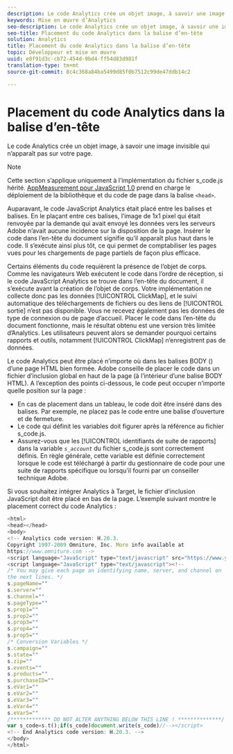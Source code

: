 ```yaml
---
description: Le code Analytics crée un objet image, à savoir une image invisible qui n’apparaît pas sur votre page.
keywords: Mise en œuvre d’Analytics
seo-description: Le code Analytics crée un objet image, à savoir une image invisible qui n’apparaît pas sur votre page.
seo-title: Placement du code Analytics dans la balise d’en-tête
solution: Analytics
title: Placement du code Analytics dans la balise d’en-tête
topic: Développeur et mise en œuvre
uuid: e8f91d3c-cb72-454d-9bd4-ff54d83d981f
translation-type: tm+mt
source-git-commit: 8c4c368a84ba5499d85f0b7512c99de47ddb14c2

---
```



# Placement du code Analytics dans la balise d’en-tête

Le code Analytics crée un objet image, à savoir une image invisible qui n’apparaît pas sur votre page.

>[!NOTE]
>
>Cette section s’applique uniquement à l’implémentation du fichier s_code.js hérité. [AppMeasurement pour JavaScript 1.0](/help/implement/js-implementation/c-appmeasurement-js/appmeasure-mjs.md) prend en charge le déploiement de la bibliothèque et du code de page dans la balise `<head>`.

Auparavant, le code JavaScript Analytics était placé entre les balises <head><meta http-equiv="Content-Type" content="text/html; charset=UTF-8"> et </head> balises. En le plaçant entre ces balises, l’image de 1x1 pixel qui était renvoyée par la demande qui avait envoyé les données vers les serveurs Adobe n’avait aucune incidence sur la disposition de la page. Insérer le code dans l’en-tête du document signifie qu’il apparaît plus haut dans le code. Il s’exécute ainsi plus tôt, ce qui permet de comptabiliser les pages vues pour les chargements de page partiels de façon plus efficace.

Certains éléments du code requièrent la présence de l’objet de corps. Comme les navigateurs Web exécutent le code dans l’ordre de réception, si le code JavaScript Analytics se trouve dans l’en-tête du document, il s’exécute avant la création de l’objet de corps. Votre implémentation ne collecte donc pas les données [!UICONTROL ClickMap], et le suivi automatique des téléchargements de fichiers ou des liens de [!UICONTROL sortie] n’est pas disponible. Vous ne recevez également pas les données de type de connexion ou de page d’accueil. Placer le code dans l’en-tête du document fonctionne, mais le résultat obtenu est une version très limitée d’Analytics. Les utilisateurs peuvent alors se demander pourquoi certains rapports et outils, notamment [!UICONTROL ClickMap] n’enregistrent pas de données.

Le code Analytics peut être placé n’importe où dans les balises BODY (<BODY></BODY>) d’une page HTML bien formée. Adobe conseille de placer le code dans un fichier d’inclusion global en haut de la page (à l’intérieur d’une balise BODY HTML). A l’exception des points ci-dessous, le code peut occuper n’importe quelle position sur la page :

* En cas de placement dans un tableau, le code doit être inséré dans des <td></td> balises. Par exemple, ne placez pas le code entre une balise d’ouverture <tr> et <td> de fermeture.
* Le code qui définit les variables doit figurer après la référence au fichier s_code.js.
* Assurez-vous que les [!UICONTROL identifiants de suite de rapports] dans la variable *`s_account`* du fichier s_code.js sont correctement définis. En règle générale, cette variable est définie correctement lorsque le code est téléchargé à partir du gestionnaire de code pour une suite de rapports spécifique ou lorsqu’il fourni par un conseiller technique Adobe.

Si vous souhaitez intégrer Analytics à Target, le fichier d’inclusion JavaScript doit être placé en bas de la page. L’exemple suivant montre le placement correct du code Analytics :

```js
<html> 
<head></head> 
<body> 
<!-- Analytics code version: H.20.3.
Copyright 1997-2009 Omniture, Inc. More info available at 
https://www.omniture.com --> 
<script language="JavaScript" type="text/javascript" src="https://www.yourdomain.com/js/s_code.js"></script> 
<script language="JavaScript" type="text/javascript"><!-- 
/* You may give each page an identifying name, server, and channel on 
the next lines. */ 
s.pageName="" 
s.server="" 
s.channel="" 
s.pageType="" 
s.prop1="" 
s.prop2="" 
s.prop3="" 
s.prop4="" 
s.prop5="" 
/* Conversion Variables */ 
s.campaign="" 
s.state="" 
s.zip="" 
s.events="" 
s.products="" 
s.purchaseID="" 
s.eVar1="" 
s.eVar2="" 
s.eVar3="" 
s.eVar4="" 
s.eVar5="" 
/************* DO NOT ALTER ANYTHING BELOW THIS LINE ! **************/ 
var s_code=s.t();if(s_code)document.write(s_code)//--></script> 
<!-- End Analytics code version: H.20.3. --> 
</body> 
</html> 
```


